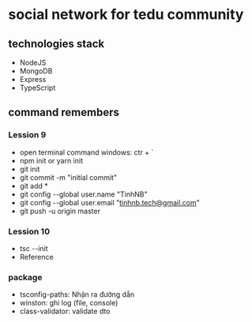 # social network for tedu community

## technologies stack

- NodeJS
- MongoDB
- Express
- TypeScript

## command remembers

### Lession 9

- open terminal command windows: ctr + `
- npm init or yarn init
- git init
- git commit -m "initial commit"
- git add \*
- git config --global user.name "TinhNB"
- git config --global user.email "tinhnb.tech@gmail.com"
- git push -u origin master

### Lession 10

- tsc --init
- Reference

### package

- tsconfig-paths: Nhận ra đường dẫn
- winston: ghi log (file, console)
- class-validator: validate dto
